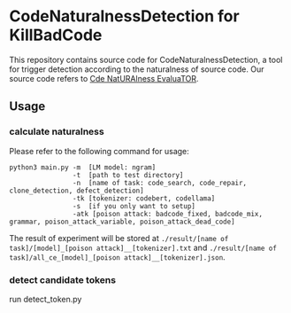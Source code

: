 # CodeNaturalnessDetection for KillBadCode

This repository contains source code for CodeNaturalnessDetection, a tool for trigger detection according to the naturalness of source code. Our source code refers to [Cde NatURAlness EvaluaTOR](https://github.com/thanhlecongg/NaturalTransformationForBenchmarkingNPR).

## Usage
### calculate naturalness
Please refer to the following command for usage:
```shell
python3 main.py -m  [LM model: ngram]
                -t  [path to test directory]
                -n  [name of task: code_search, code_repair, clone_detection, defect_detection]
                -tk [tokenizer: codebert, codellama]
                -s  [if you only want to setup]
                -atk [poison attack: badcode_fixed, badcode_mix, grammar, poison_attack_variable, poison_attack_dead_code]
```


The result of experiment will be stored at `./result/[name of task]/[model]_[poison attack]__[tokenizer].txt` and `./result/[name of task]/all_ce_[model]_[poison attack]__[tokenizer].json`.

### detect candidate tokens
run detect_token.py
